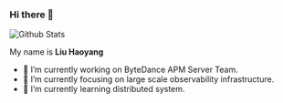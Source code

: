 ### Hi there 👋

<!--
**liuhaoyang/liuhaoyang** is a ✨ _special_ ✨ repository because its `README.md` (this file) appears on your GitHub profile.

Here are some ideas to get you started:

- 🔭 I’m currently working on ...
- 🌱 I’m currently learning ...
- 👯 I’m looking to collaborate on ...
- 🤔 I’m looking for help with ...
- 💬 Ask me about ...
- 📫 How to reach me: ...
- 😄 Pronouns: ...
- ⚡ Fun fact: ...
-->


![Github Stats](https://github-readme-stats.vercel.app/api?username=liuhaoyang&show_icons=true)

My name is **Liu Haoyang**

- 🔭 I’m currently working on ByteDance APM Server Team.
- 🖖 I’m currently focusing on large scale observability infrastructure.
- 🌱 I’m currently learning distributed system.
